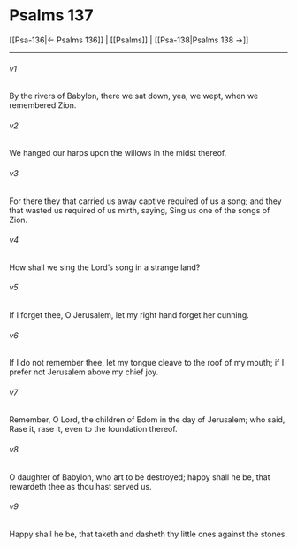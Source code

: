 # Psalms 137

[[Psa-136|← Psalms 136]] | [[Psalms]] | [[Psa-138|Psalms 138 →]]
***

###### v1
By the rivers of Babylon, there we sat down, yea, we wept, when we remembered Zion.
###### v2
We hanged our harps upon the willows in the midst thereof.
###### v3
For there they that carried us away captive required of us a song; and they that wasted us required of us mirth, saying, Sing us one of the songs of Zion.
###### v4
How shall we sing the Lord’s song in a strange land?
###### v5
If I forget thee, O Jerusalem, let my right hand forget her cunning.
###### v6
If I do not remember thee, let my tongue cleave to the roof of my mouth; if I prefer not Jerusalem above my chief joy.
###### v7
Remember, O Lord, the children of Edom in the day of Jerusalem; who said, Rase it, rase it, even to the foundation thereof.
###### v8
O daughter of Babylon, who art to be destroyed; happy shall he be, that rewardeth thee as thou hast served us.
###### v9
Happy shall he be, that taketh and dasheth thy little ones against the stones. 
